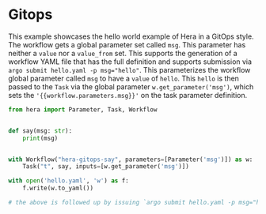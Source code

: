# Gitops

This example showcases the hello world example of Hera in a GitOps style. The workflow gets a global parameter set
called `msg`. This parameter has neither a `value` nor a `value_from` set. This supports the generation of a workflow
YAML file that has the full definition and supports submission via `argo submit hello.yaml -p msg="hello"`. This
parameterizes the workflow global parameter called `msg` to have a `value` of `hello`. This `hello` is then passed to
the `Task` via the global parameter `w.get_parameter('msg')`, which sets the `'{{workflow.parameters.msg}}'` on the
task parameter definition.

```python
from hera import Parameter, Task, Workflow


def say(msg: str):
    print(msg)


with Workflow("hera-gitops-say", parameters=[Parameter('msg')]) as w:
    Task("t", say, inputs=[w.get_parameter('msg')])

with open('hello.yaml', 'w') as f:
    f.write(w.to_yaml())

# the above is followed up by issuing `argo submit hello.yaml -p msg="hello"`
```
